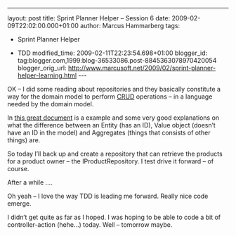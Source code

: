 ---
layout: post
title: Sprint Planner Helper – Session 6
date: 2009-02-09T22:02:00.000+01:00
author: Marcus Hammarberg
tags:
  - Sprint Planner Helper

  - TDD
modified_time: 2009-02-11T22:23:54.698+01:00
blogger_id: tag:blogger.com,1999:blog-36533086.post-8845363078970420054
blogger_orig_url: http://www.marcusoft.net/2009/02/sprint-planner-helper-learning.html ---

OK – I did some reading about repositories and they basically constitute
a way for the domain model to perform
<a href="http://en.wikipedia.org/wiki/Create,_read,_update_and_delete"
target="_blank">CRUD</a> operations – in a language needed by the domain
model.

In <a href="http://www.infoq.com/minibooks/domain-driven-design-quickly"
target="_blank">this great document</a> is a example and some very good
explanations on what the difference between an Entity (has an ID), Value
object (doesn’t have an ID in the model) and Aggregates (things that
consists of other things) are. 

So today I’ll back up and create a repository that can retrieve the
products for a product owner – the IProductRepository. I test drive it
forward – of course.

After a while ….

Oh yeah – I love the way TDD is leading me forward. Really nice code
emerge.

I didn’t get quite as far as I hoped. I was hoping to be able to code a
bit of controller-action (hehe…) today. Well – tomorrow maybe.
